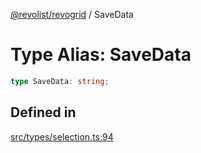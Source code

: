 [@revolist/revogrid](README.md) / SaveData

# Type Alias: SaveData

```ts
type SaveData: string;
```

## Defined in

[src/types/selection.ts:94](https://github.com/revolist/revogrid/blob/52c8861ed92574ba1d5817b32afec294ddb1f986/src/types/selection.ts#L94)
